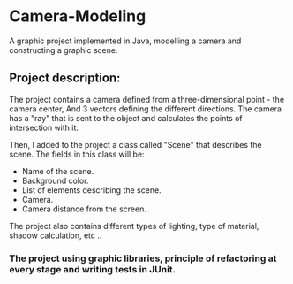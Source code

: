 # Camera-Modeling

A graphic project implemented in Java, modelling a camera and constructing a graphic scene.

## Project description:
The project contains a camera defined from a three-dimensional point - the camera center, And 3 vectors defining the different directions.
The camera has a "ray" that is sent to the object and calculates the points of intersection with it.

Then, I added to the project a class called "Scene" that describes the scene. The fields in this class will be:

  * Name of the scene.
  * Background color.
  * List of elements describing the scene.
  * Camera.
  * Camera distance from the screen.
  
The project also contains different types of lighting, type of material, shadow calculation, etc ..

### The project using graphic libraries, principle of refactoring at every stage and writing tests in JUnit.

